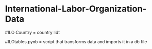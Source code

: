 # International-Labor-Organization-Data

#ILO Country = country lidt

#ILOtables.pynb = script that transforms data and imports it in a db file
